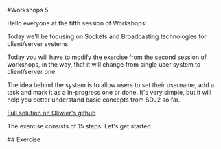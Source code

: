 #Workshops 5
<p>Hello everyone at the fifth session of Workshops!</p>

<p>Today we'll be focusing on Sockets and Broadcasting technologies for client/server systems.</p>

<p> Today you will have to modify the exercise from the second session of workshops, in the way, that it will change from single user system to client/server one.</p>

<p>The idea behind the system is to allow users to set their username, add a task and mark it as a in-progress one or done. It's very simple, but it will help you better understand basic concepts from SDJ2 so far.</p>

[Full solution on Oliwier's github](https://github.com/OliwierWijas/TaskApplication?fbclid=IwAR3aiqjNFYGZf-Q1nbApb4oN9YB61smzZpt6K-nhDzvdFzin-mlowyAWer4)

<p>The exercise consists of 15 steps. Let's get started.</p>
## Exercise
